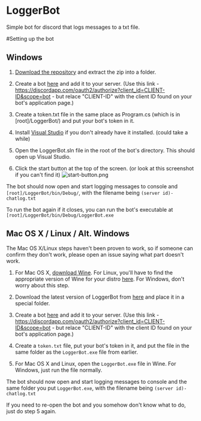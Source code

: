 # LoggerBot
Simple bot for discord that logs messages to a txt file.

#Setting up the bot

## Windows
1. [Download the repository](https://github.com/Noahkiq/LoggerBot/archive/master.zip) and extract the zip into a folder.

2. Create a bot [here](https://discordapp.com/developers/applications/me/create) and add it to your server. (Use this link - https://discordapp.com/oauth2/authorize?client_id=CLIENT-ID&scope=bot - but relace "CLIENT-ID" with the client ID found on your bot's application page.)

3. Create a token.txt file in the same place as Program.cs (which is in [root]/LoggerBot/) and put your bot's token in it.

4. Install [Visual Studio](https://go.microsoft.com/fwlink/?LinkId=691978&clcid=0x409) if you don't already have it installed. (could take a while)

5. Open the LoggerBot.sln file in the root of the bot's directory. This should open up Visual Studio.

6. Click the start button at the top of the screen. (or look at this screenshot if you can't find it)
![start-button.png](http://i.imgur.com/grmqm0n.png)

The bot should now open and start logging messages to console and `[root]/LoggerBot/bin/Debug/`, with the filename being `(server id)-chatlog.txt`

To run the bot again if it closes, you can run the bot's executable at `[root]/LoggerBot/bin/Debug/LoggerBot.exe`

## Mac OS X / Linux / Alt. Windows

The Mac OS X/Linux steps haven't been proven to work, so if someone can confirm they don't work, please open an issue saying what part doesn't work.

1. For Mac OS X, [download Wine](https://dl.winehq.org/wine-builds/macosx/i686/winehq-devel-1.9.21.pkg).
For Linux, you'll have to find the appropriate version of Wine for your distro [here](https://www.winehq.org/download).
For Windows, don't worry about this step.

2. Download the latest version of LoggerBot from [here](https://github.com/Noahkiq/LoggerBot/releases/latest) and place it in a special folder.

3. Create a bot [here](https://discordapp.com/developers/applications/me/create) and add it to your server. (Use this link - https://discordapp.com/oauth2/authorize?client_id=CLIENT-ID&scope=bot - but relace "CLIENT-ID" with the client ID found on your bot's application page.)

4. Create a `token.txt` file, put your bot's token in it, and put the file in the same folder as the `LoggerBot.exe` file from earlier.

5. For Mac OS X and Linux, open the `LoggerBot.exe` file in Wine.
For Windows, just run the file normally.

The bot should now open and start logging messages to console and the same folder you put `LoggerBot.exe`, with the filename being `(server id)-chatlog.txt`

If you need to re-open the bot and you somehow don't know what to do, just do step 5 again.
